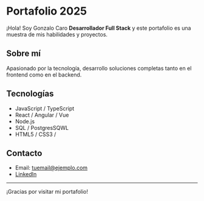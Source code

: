 # Portafolio 2025

¡Hola! Soy Gonzalo Caro **Desarrollador Full Stack** y este portafolio es una muestra de mis habilidades y proyectos.

## Sobre mí

Apasionado por la tecnología, desarrollo soluciones completas tanto en el frontend como en el backend.

## Tecnologías

- JavaScript / TypeScript
- React / Angular / Vue
- Node.js
- SQL / PostgresSQWL
- HTML5 / CSS3 / 

## Contacto

- Email: tuemail@ejemplo.com
- [LinkedIn](https://linkedin.com/in/tuusuario)

---

¡Gracias por visitar mi portafolio!